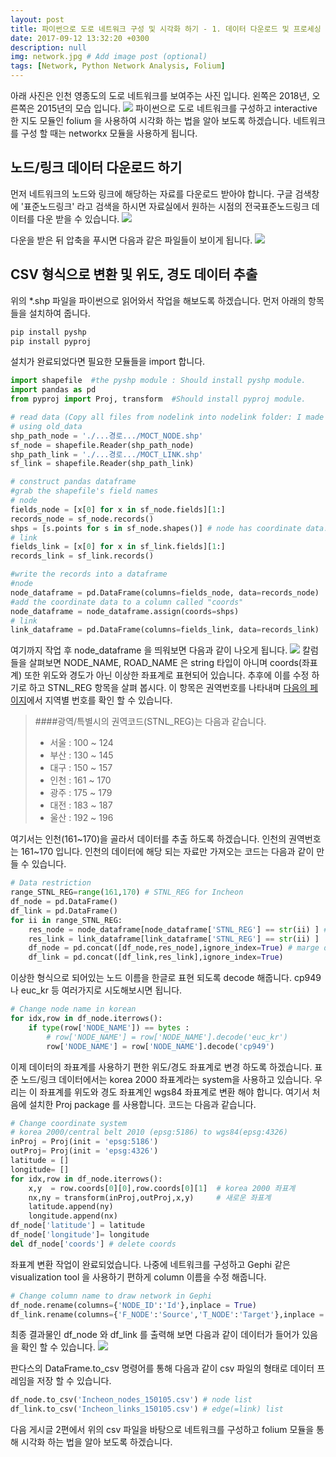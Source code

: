 ```yaml
---
layout: post
title: 파이썬으로 도로 네트워크 구성 및 시각화 하기 - 1. 데이터 다운로드 및 프로세싱
date: 2017-09-12 13:32:20 +0300
description: null
img: network.jpg # Add image post (optional)
tags: [Network, Python Network Analysis, Folium]
---
```


아래 사진은 인천 영종도의 도로 네트워크를 보여주는 사진 입니다. 왼쪽은 2018년, 오른쪽은 2015년의 모습 입니다.
<img src="https://trello-attachments.s3.amazonaws.com/59103d52b56a24582f00dc97/5acb73d98b96c3a12c16ebd9/5543ffbd0bffff90df3955a599078620/image.png">
파이썬으로 도로 네트워크를 구성하고 interactive 한 지도 모듈인 folium 을 사용하여 시각화 하는 법을 알아 보도록 하겠습니다. 네트워크를 구성 할 때는 networkx 모듈을 사용하게 됩니다.  

## 노드/링크 데이터 다운로드 하기
먼저 네트워크의 노드와 링크에 해당하는 자료를 다운로드 받아야 합니다. 구글 검색창에 '표준노드링크' 라고 검색을 하시면 자료실에서 원하는 시점의 전국표준노드링크 데이터를 다운 받을 수 있습니다.
<img src="https://trello-attachments.s3.amazonaws.com/5b29ec749cfb0d90ada47d03/5b29ec90d281252a5f996b7d/49a9364c7c342cb8ece358975553bfd8/image.png">

다운을 받은 뒤 압축을 푸시면 다음과 같은 파일들이 보이게 됩니다.
<img src="https://trello-attachments.s3.amazonaws.com/5b29ec749cfb0d90ada47d03/5b29ec90d281252a5f996b7d/aae479e60441eda9841ca6cdc4d14936/image.png">

## CSV 형식으로 변환 및 위도, 경도 데이터 추출
위의 *.shp 파일을 파이썬으로 읽어와서 작업을 해보도록 하겠습니다.
먼저 아래의 항목들을 설치하여 줍니다.
```python
pip install pyshp
pip install pyproj 
```
설치가 완료되었다면 필요한 모듈들을 import 합니다.
```python
import shapefile  #the pyshp module : Should install pyshp module.
import pandas as pd
from pyproj import Proj, transform  #Should install pyproj module.
```
```python
# read data (Copy all files from nodelink into nodelink folder: I made it.)
# using old_data
shp_path_node = './...경로.../MOCT_NODE.shp'
sf_node = shapefile.Reader(shp_path_node)
shp_path_link = './...경로.../MOCT_LINK.shp'
sf_link = shapefile.Reader(shp_path_link)

# construct pandas dataframe
#grab the shapefile's field names
# node
fields_node = [x[0] for x in sf_node.fields][1:]
records_node = sf_node.records()
shps = [s.points for s in sf_node.shapes()] # node has coordinate data.
# link
fields_link = [x[0] for x in sf_link.fields][1:]
records_link = sf_link.records()

#write the records into a dataframe
#node
node_dataframe = pd.DataFrame(columns=fields_node, data=records_node)
#add the coordinate data to a column called "coords"
node_dataframe = node_dataframe.assign(coords=shps)
# link
link_dataframe = pd.DataFrame(columns=fields_link, data=records_link)
```
여기까지 작업 후 node_dataframe 을 띄워보면 다음과 같이 나오게 됩니다.
<img src="https://trello-attachments.s3.amazonaws.com/5b29ec749cfb0d90ada47d03/5b29ec90d281252a5f996b7d/76f717e0b02537e9a63d5c4277eef1a5/image.png">
칼럼들을 살펴보면 NODE_NAME, ROAD_NAME 은 string 타입이 아니며 coords(좌표계) 또한 위도와 경도가 아닌 이상한 좌표계로 표현되어 있습니다.
추후에 이를 수정 하기로 하고 STNL_REG 항목을 살펴 봅시다. 이 항목은 권역번호를 나타내며 [다음의 페이지][stnl]에서 지역별 번호를 확인 할 수 있습니다.

[stnl]: http://nodelink.its.go.kr/intro/intro06_05.aspx 

>####광역/특별시의 권역코드(STNL_REG)는 다음과 같습니다. <br>
>- 서울 : 100 ~ 124
>- 부산 : 130 ~ 145
>- 대구 : 150 ~ 157
>- 인천 : 161 ~ 170
>- 광주 : 175 ~ 179
>- 대전 : 183 ~ 187
>- 울산 : 192 ~ 196

여기서는 인천(161~170)을 골라서 데이터를 추출 하도록 하겠습니다. 인천의 권역번호는 161~170 입니다. 인천의 데이터에 해당 되는 자료만 가져오는 코드는 다음과 같이 만들 수 있습니다.
```python
# Data restriction
range_STNL_REG=range(161,170) # STNL_REG for Incheon
df_node = pd.DataFrame()
df_link = pd.DataFrame()
for ii in range_STNL_REG:
    res_node = node_dataframe[node_dataframe['STNL_REG'] == str(ii) ] # STNL_REG is not int.
    res_link = link_dataframe[link_dataframe['STNL_REG'] == str(ii) ]
    df_node = pd.concat([df_node,res_node],ignore_index=True) # marge data
    df_link = pd.concat([df_link,res_link],ignore_index=True)
```
이상한 형식으로 되어있는 노드 이름을 한글로 표현 되도록 decode 해줍니다. cp949나 euc_kr 등 여러가지로 시도해보시면 됩니다.

```python
# Change node name in korean 
for idx,row in df_node.iterrows():
    if type(row['NODE_NAME']) == bytes :
        # row['NODE_NAME'] = row['NODE_NAME'].decode('euc_kr')
        row['NODE_NAME'] = row['NODE_NAME'].decode('cp949')
```

이제 데이터의 좌표계를 사용하기 편한 위도/경도 좌표계로 변경 하도록 하겠습니다. 표준 노드/링크 데이터에서는 korea 2000 좌표계라는 system을 사용하고 있습니다. 우리는 이 좌표계를 위도와 경도 좌표계인 wgs84 좌표계로 변환 해야 합니다. 여기서 처음에 설치한 Proj package 를 사용합니다.
코드는 다음과 같습니다.
```python
# Change coordinate system
# korea 2000/central belt 2010 (epsg:5186) to wgs84(epsg:4326)
inProj = Proj(init = 'epsg:5186')
outProj= Proj(init = 'epsg:4326')
latitude = []
longitude= []
for idx,row in df_node.iterrows():
    x,y  = row.coords[0][0],row.coords[0][1]  # korea 2000 좌표계
    nx,ny = transform(inProj,outProj,x,y)     # 새로운 좌표계    
    latitude.append(ny)
    longitude.append(nx)
df_node['latitude'] = latitude
df_node['longitude']= longitude
del df_node['coords'] # delete coords
``` 
좌표계 변환 작업이 완료되었습니다. 나중에 네트워크를 구성하고 Gephi 같은 visualization tool 을 사용하기 편하게 column 이름을 수정 해줍니다.
```python
# Change column name to draw network in Gephi
df_node.rename(columns={'NODE_ID':'Id'},inplace = True)
df_link.rename(columns={'F_NODE':'Source','T_NODE':'Target'},inplace = True)
``` 
최종 결과물인 df_node 와 df_link 를 출력해 보면 다음과 같이 데이터가 들어가 있음을 확인 할 수 있습니다.
<img src="https://trello-attachments.s3.amazonaws.com/5b29ec749cfb0d90ada47d03/5b29ec90d281252a5f996b7d/142a0064a25b102d72db420b3a300ca4/image.png">

판다스의 DataFrame.to_csv 명령어를 통해 다음과 같이 csv 파일의 형태로 데이터 프레임을 저장 할 수 있습니다.

```python
df_node.to_csv('Incheon_nodes_150105.csv') # node list
df_link.to_csv('Incheon_links_150105.csv') # edge(=link) list
```

다음 게시글 2편에서 위의 csv 파일을 바탕으로 네트워크를 구성하고 folium 모듈을 통해 시각화 하는 법을 알아 보도록 하겠습니다.